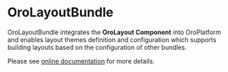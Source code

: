 # OroLayoutBundle

OroLayoutBundle integrates the **OroLayout Component** into OroPlatform and enables layout themes definition and configuration which supports building layouts based on the configuration of other bundles.

Please see [online documentation](https://doc.oroinc.com/backend/bundles/platform/LayoutBundle/) for more details.

